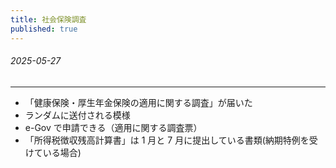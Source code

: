 ```yaml
---
title: 社会保険調査
published: true
---
```


###### 2025-05-27

---

- 「健康保険・厚生年金保険の適用に関する調査」が届いた
- ランダムに送付される模様
- e-Gov で申請できる（適用に関する調査票）
- 「所得税徴収残高計算書」は 1 月と 7 月に提出している書類(納期特例を受けている場合)
